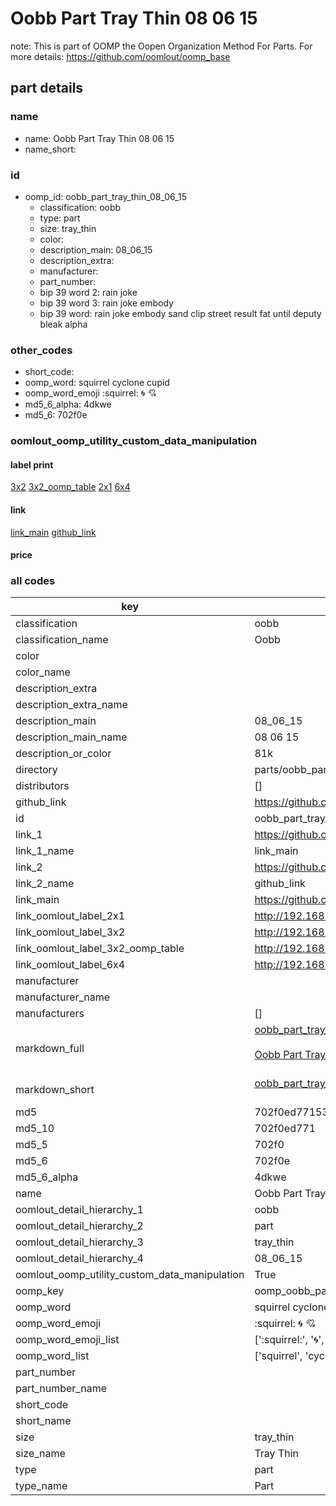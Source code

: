 # Oobb Part Tray Thin 08 06 15  

note: This is part of OOMP the Oopen Organization Method For Parts. For more details: https://github.com/oomlout/oomp_base

##  part details





### name
* name: Oobb Part Tray Thin 08 06 15
* name_short: 
### id
* oomp_id: oobb_part_tray_thin_08_06_15
  * classification: oobb
  * type: part
  * size: tray_thin
  * color: 
  * description_main: 08_06_15
  * description_extra: 
  * manufacturer: 
  * part_number: 
  * bip 39 word 2: rain joke
  * bip 39 word 3: rain joke embody
  * bip 39 word: rain joke embody sand clip street result fat until deputy bleak alpha

### other_codes
* short_code: 
* oomp_word: squirrel cyclone cupid
* oomp_word_emoji :squirrel: :cyclone: :cupid:
* md5_6_alpha: 4dkwe
* md5_6: 702f0e






### oomlout_oomp_utility_custom_data_manipulation
#### label print
[3x2](http://192.168.1.245:1112/?label=oomp%204dkwe)
[3x2_oomp_table](http://192.168.1.107:1112/?label=oomp%204dkwe)
[2x1](http://192.168.1.242:1112/?label=oomp%204dkwe)
[6x4](http://192.168.1.55:1112/?label=oomp%204dkwe)    

#### link

[link_main](https://github.com/oomlout/oomlout_oomp_current_version_messy/tree/main/parts/oobb_part_tray_thin_08_06_15) [github_link](https://github.com/oomlout/oomlout_oomp_part_src/tree/main/parts/oobb_part_tray_thin_08_06_15)                             

#### price







### all codes 
| key | value |  
| --- | --- |  
| classification | oobb |  
| classification_name | Oobb |  
| color |  |  
| color_name |  |  
| description_extra |  |  
| description_extra_name |  |  
| description_main | 08_06_15 |  
| description_main_name | 08 06 15 |  
| description_or_color | 81k |  
| directory | parts/oobb_part_tray_thin_08_06_15 |  
| distributors | [] |  
| github_link | https://github.com/oomlout/oomlout_oomp_part_src/tree/main/parts/oobb_part_tray_thin_08_06_15 |  
| id | oobb_part_tray_thin_08_06_15 |  
| link_1 | https://github.com/oomlout/oomlout_oomp_current_version_messy/tree/main/parts/oobb_part_tray_thin_08_06_15 |  
| link_1_name | link_main |  
| link_2 | https://github.com/oomlout/oomlout_oomp_part_src/tree/main/parts/oobb_part_tray_thin_08_06_15 |  
| link_2_name | github_link |  
| link_main | https://github.com/oomlout/oomlout_oomp_current_version_messy/tree/main/parts/oobb_part_tray_thin_08_06_15 |  
| link_oomlout_label_2x1 | http://192.168.1.242:1112/?label=oomp%204dkwe |  
| link_oomlout_label_3x2 | http://192.168.1.245:1112/?label=oomp%204dkwe |  
| link_oomlout_label_3x2_oomp_table | http://192.168.1.107:1112/?label=oomp%204dkwe |  
| link_oomlout_label_6x4 | http://192.168.1.55:1112/?label=oomp%204dkwe |  
| manufacturer |  |  
| manufacturer_name |  |  
| manufacturers | [] |  
| markdown_full | [oobb_part_tray_thin_08_06_15](https://github.com/oomlout/oomlout_oomp_current_version_messy/tree/main/parts/oobb_part_tray_thin_08_06_15)<br>[](https://github.com/oomlout/oomlout_oomp_current_version_messy/tree/main/parts/oobb_part_tray_thin_08_06_15)<br>[Oobb Part Tray Thin 08 06 15](https://github.com/oomlout/oomlout_oomp_current_version_messy/tree/main/parts/oobb_part_tray_thin_08_06_15)<br><br> |  
| markdown_short | [oobb_part_tray_thin_08_06_15](https://github.com/oomlout/oomlout_oomp_current_version_messy/tree/main/parts/oobb_part_tray_thin_08_06_15)<br><br> |  
| md5 | 702f0ed7715376fb5b95abf290de1588 |  
| md5_10 | 702f0ed771 |  
| md5_5 | 702f0 |  
| md5_6 | 702f0e |  
| md5_6_alpha | 4dkwe |  
| name | Oobb Part Tray Thin 08 06 15 |  
| oomlout_detail_hierarchy_1 | oobb |  
| oomlout_detail_hierarchy_2 | part |  
| oomlout_detail_hierarchy_3 | tray_thin |  
| oomlout_detail_hierarchy_4 | 08_06_15 |  
| oomlout_oomp_utility_custom_data_manipulation | True |  
| oomp_key | oomp_oobb_part_tray_thin_08_06_15 |  
| oomp_word | squirrel cyclone cupid |  
| oomp_word_emoji | :squirrel: :cyclone: :cupid: |  
| oomp_word_emoji_list | [':squirrel:', ':cyclone:', ':cupid:'] |  
| oomp_word_list | ['squirrel', 'cyclone', 'cupid'] |  
| part_number |  |  
| part_number_name |  |  
| short_code |  |  
| short_name |  |  
| size | tray_thin |  
| size_name | Tray Thin |  
| type | part |  
| type_name | Part |  
